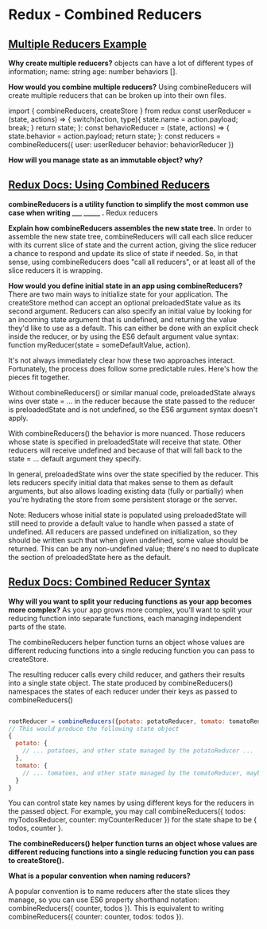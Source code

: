 # Redux - Combined Reducers

## [Multiple Reducers Example](https://www.youtube.com/watch?v=gBER4Or86hE)

**Why create multiple reducers?**
objects can have a lot of different types of information; name: string age: number behaviors []. 

**How would you combine multiple reducers?**
Using combineReducers will create multiple reducers that can be broken up into their own files. 

import { combineReducers, createStore } from redux
const userReducer = (state, actions) => {
  switch(action, type){
    state.name = action.payload;
    break;
  }
  return state;
}:
const behavioReducer = (state, actions) => {
  state.behavior = action.payload;
  return state;
}:
const reducers = combineReducers({
  user: userReducer
  behavior: behaviorReducer
})

**How will you manage state as an immutable object? why?**

## [Redux Docs: Using Combined Reducers](https://redux.js.org/usage/structuring-reducers/using-combinereducers/)

**combineReducers is a utility function to simplify the most common use case when writing ___ _____ .**
Redux reducers

**Explain how combineReducers assembles the new state tree.**
In order to assemble the new state tree, combineReducers will call each slice reducer with its current slice of state and the current action, giving the slice reducer a chance to respond and update its slice of state if needed. So, in that sense, using combineReducers does "call all reducers", or at least all of the slice reducers it is wrapping.

**How would you define initial state in an app using combineReducers?**
There are two main ways to initialize state for your application. The createStore method can accept an optional preloadedState value as its second argument. Reducers can also specify an initial value by looking for an incoming state argument that is undefined, and returning the value they'd like to use as a default. This can either be done with an explicit check inside the reducer, or by using the ES6 default argument value syntax: function myReducer(state = someDefaultValue, action).

It's not always immediately clear how these two approaches interact. Fortunately, the process does follow some predictable rules. Here's how the pieces fit together.

Without combineReducers() or similar manual code, preloadedState always wins over state = ... in the reducer because the state passed to the reducer is preloadedState and is not undefined, so the ES6 argument syntax doesn't apply.

With combineReducers() the behavior is more nuanced. Those reducers whose state is specified in preloadedState will receive that state. Other reducers will receive undefined and because of that will fall back to the state = ... default argument they specify.

In general, preloadedState wins over the state specified by the reducer. This lets reducers specify initial data that makes sense to them as default arguments, but also allows loading existing data (fully or partially) when you're hydrating the store from some persistent storage or the server.

Note: Reducers whose initial state is populated using preloadedState will still need to provide a default value to handle when passed a state of undefined. All reducers are passed undefined on initialization, so they should be written such that when given undefined, some value should be returned. This can be any non-undefined value; there's no need to duplicate the section of preloadedState here as the default.

## [Redux Docs: Combined Reducer Syntax](https://redux.js.org/api/combinereducers/)

**Why will you want to split your reducing functions as your app becomes more complex?**
As your app grows more complex, you'll want to split your reducing function into separate functions, each managing independent parts of the state.

The combineReducers helper function turns an object whose values are different reducing functions into a single reducing function you can pass to createStore.

The resulting reducer calls every child reducer, and gathers their results into a single state object. The state produced by combineReducers() namespaces the states of each reducer under their keys as passed to combineReducers()

```js

rootReducer = combineReducers({potato: potatoReducer, tomato: tomatoReducer})
// This would produce the following state object
{
  potato: {
    // ... potatoes, and other state managed by the potatoReducer ...
  },
  tomato: {
    // ... tomatoes, and other state managed by the tomatoReducer, maybe some nice sauce? ...
  }
}
```

You can control state key names by using different keys for the reducers in the passed object. For example, you may call combineReducers({ todos: myTodosReducer, counter: myCounterReducer }) for the state shape to be { todos, counter }.


**The combineReducers() helper function turns an object whose values are different reducing functions into a single reducing function you can pass to createStore().**

**What is a popular convention when naming reducers?**

A popular convention is to name reducers after the state slices they manage, so you can use ES6 property shorthand notation: combineReducers({ counter, todos }). This is equivalent to writing combineReducers({ counter: counter, todos: todos }).
